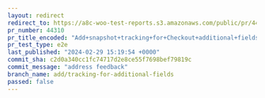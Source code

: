 ```yaml
---
layout: redirect
redirect_to: https://a8c-woo-test-reports.s3.amazonaws.com/public/pr/44310/e2e/index.html
pr_number: 44310
pr_title_encoded: "Add+snapshot+tracking+for+Checkout+additional+fields."
pr_test_type: e2e
last_published: "2024-02-29 15:19:54 +0000"
commit_sha: c2d0a340cc1fc74717d2e8ce55f7698bef79819c
commit_message: "address feedback"
branch_name: add/tracking-for-additional-fields
passed: false
---
```

